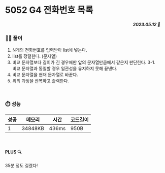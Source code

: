 # 5052 G4 전화번호 목록
##### <p align="right"> 2023.05.12 📆 </p> 


### 👩‍🏫 풀이
1. N개의 전화번호를 입력받아 list에 넣는다.
2. list를 정렬한다. (문자열)
3. 비교 문자열보다 길이가 긴 경우에만 앞의 문자열만큼에서 같은지 판단한다.
3-1. 비교 문자열과 동일할 경우 일관성을 유지하지 못해 끝낸다.
4. 비교 문자열을 현재 문자열로 바꾼다.
5. 위의 과정을 반복하고 출력한다.

<br>

### ⏱️ 성능
<!-- 테이블 -->
성공 |메모리 | 시간 | 코드길이
---|---|---|---|
1|34848KB|436ms|950B

<br>

#### PLUS 🔍
35분 정도 걸렸다!
